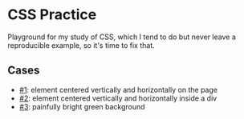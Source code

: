 # CSS Practice

Playground for my study of CSS, which I tend to do but never leave a reproducible example, so it's time to fix that.

## Cases

- [#1](src/case1.html): element centered vertically and horizontally on the page
- [#2](src/case2.html): element centered vertically and horizontally inside a div
- [#3](src/case3.html): painfully bright green background
